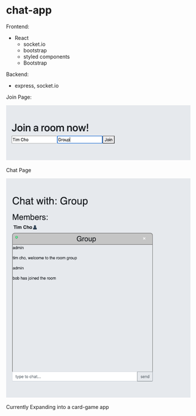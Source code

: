 # chat-app

Frontend: 
- React 
  - socket.io
  - bootstrap
  - styled components
  - Bootstrap
  
Backend:
- express, socket.io

Join Page:

![Join Page Image](/readMeImages/Join.png)

Chat Page

![Chat Page Image](/readMeImages/Chat.jpg)

Currently Expanding into a card-game app

